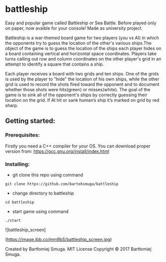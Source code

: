   # battleship
  
Easy and popular game called Battleship or Sea Battle. Before played only on paper, now avaible for your console!
Made as university project.

Battleship is a war-themed board game for two players (you vs AI) in which the opponents try to guess the location of the other's various ships.The object of the game is to guess the location of the ships each player hides on a board containing vertical and horizontal space coordinates. Players take turns calling out row and column coordinates on the other player's grid in an attempt to identify a square that contains a ship.
  
Each player receives a board with two grids and ten ships. One of the grids is used by the player to "hide" the location of his own ships, while the other grid is used to record the shots fired toward the opponent and to document whether those shots were hits(green) or misses(white). The goal of the game is to sink all of the opponent's ships by correctly guessing their location on the grid. If AI hit or sank human’s ship it’s marked on grid by red sharp.
  
  ## Getting started:
  
  ### Prerequisites:
  
  Firstly you need a C++ compiler for your OS.
  You can download proper version from: https://gcc.gnu.org/install/index.html
   
   ### Installing:
   * git clone this repo using command

`git clone https://github.com/barteksmuga/battleship`
   * change directory to battleship

`cd battleship`
* start game using command

`./start`

![battleship_screen]

(https://image.ibb.co/jmn9bS/battleship_screen.jpg)

Created by Bartłomiej Smuga.
  MIT License
  Copyright © 2017 Bartłomiej Smuga.

